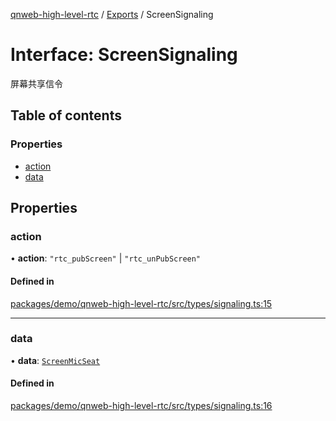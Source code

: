 [qnweb-high-level-rtc](../README.md) / [Exports](../modules.md) / ScreenSignaling

# Interface: ScreenSignaling

屏幕共享信令

## Table of contents

### Properties

- [action](ScreenSignaling.md#action)
- [data](ScreenSignaling.md#data)

## Properties

### action

• **action**: ``"rtc_pubScreen"`` \| ``"rtc_unPubScreen"``

#### Defined in

[packages/demo/qnweb-high-level-rtc/src/types/signaling.ts:15](https://github.com/Spencer17x/solutions/blob/84e2f808/Frontend/front-end-solutions/packages/demo/qnweb-high-level-rtc/src/types/signaling.ts#L15)

___

### data

• **data**: [`ScreenMicSeat`](ScreenMicSeat.md)

#### Defined in

[packages/demo/qnweb-high-level-rtc/src/types/signaling.ts:16](https://github.com/Spencer17x/solutions/blob/84e2f808/Frontend/front-end-solutions/packages/demo/qnweb-high-level-rtc/src/types/signaling.ts#L16)
